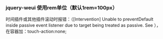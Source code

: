 ### jquery-weui 使用rem单位（默认1rem=100px）
时间插件或其他插件滚动时报错：（[Intervention] Unable to preventDefault inside passive event listener due to target being treated as passive. See <URL>），在容器加：touch-action:none;

